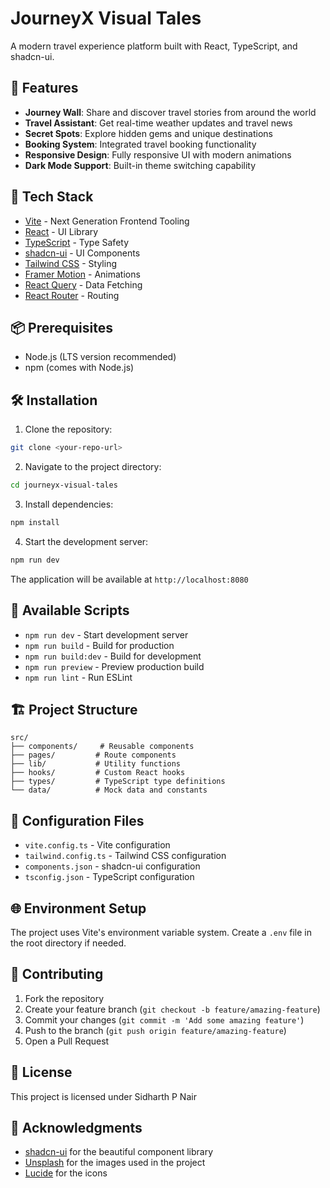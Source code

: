 # JourneyX Visual Tales

A modern travel experience platform built with React, TypeScript, and shadcn-ui.

## 🌟 Features

- **Journey Wall**: Share and discover travel stories from around the world
- **Travel Assistant**: Get real-time weather updates and travel news
- **Secret Spots**: Explore hidden gems and unique destinations
- **Booking System**: Integrated travel booking functionality
- **Responsive Design**: Fully responsive UI with modern animations
- **Dark Mode Support**: Built-in theme switching capability

## 🚀 Tech Stack

- [Vite](https://vitejs.dev/) - Next Generation Frontend Tooling
- [React](https://reactjs.org/) - UI Library
- [TypeScript](https://www.typescriptlang.org/) - Type Safety
- [shadcn-ui](https://ui.shadcn.com/) - UI Components
- [Tailwind CSS](https://tailwindcss.com/) - Styling
- [Framer Motion](https://www.framer.com/motion/) - Animations
- [React Query](https://tanstack.com/query/latest) - Data Fetching
- [React Router](https://reactrouter.com/) - Routing

## 📦 Prerequisites

- Node.js (LTS version recommended)
- npm (comes with Node.js)

## 🛠️ Installation

1. Clone the repository:
```bash
git clone <your-repo-url>
```

2. Navigate to the project directory:
```bash
cd journeyx-visual-tales
```

3. Install dependencies:
```bash
npm install
```

4. Start the development server:
```bash
npm run dev
```

The application will be available at `http://localhost:8080`

## 📜 Available Scripts

- `npm run dev` - Start development server
- `npm run build` - Build for production
- `npm run build:dev` - Build for development
- `npm run preview` - Preview production build
- `npm run lint` - Run ESLint

## 🏗️ Project Structure

```
src/
├── components/     # Reusable components
├── pages/         # Route components
├── lib/           # Utility functions
├── hooks/         # Custom React hooks
├── types/         # TypeScript type definitions
└── data/          # Mock data and constants
```

## 🔧 Configuration Files

- `vite.config.ts` - Vite configuration
- `tailwind.config.ts` - Tailwind CSS configuration
- `components.json` - shadcn-ui configuration
- `tsconfig.json` - TypeScript configuration

## 🌐 Environment Setup

The project uses Vite's environment variable system. Create a `.env` file in the root directory if needed.

## 🤝 Contributing

1. Fork the repository
2. Create your feature branch (`git checkout -b feature/amazing-feature`)
3. Commit your changes (`git commit -m 'Add some amazing feature'`)
4. Push to the branch (`git push origin feature/amazing-feature`)
5. Open a Pull Request

## 📄 License

This project is licensed under Sidharth P Nair

## 🙏 Acknowledgments

- [shadcn-ui](https://ui.shadcn.com/) for the beautiful component library
- [Unsplash](https://unsplash.com/) for the images used in the project
- [Lucide](https://lucide.dev/) for the icons

